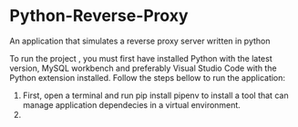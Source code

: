 # Python-Reverse-Proxy
An application that simulates a reverse proxy server written in python

To run the project , you must first have installed Python with the latest version, MySQL workbench and preferably Visual Studio Code with the Python extension installed. Follow the steps bellow to run the application:

1. First, open a terminal and run pip install pipenv to install a tool that can manage application dependecies in a virtual environment.
2. 
